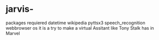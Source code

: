# jarvis-
packages requiered 
datetime
wikipedia
pyttsx3
speech_recognition
webbrowser
os
it is a try to make a virtual Assitant like Tony Stalk has in Marvel
